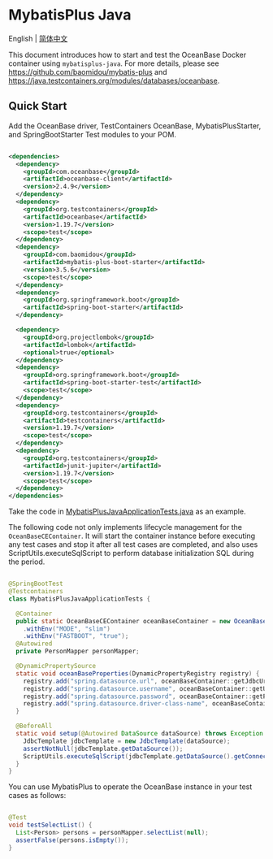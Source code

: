 # MybatisPlus Java

English | [简体中文](README-CN.md)

This document introduces how to start and test the OceanBase Docker container using `mybatisplus-java`. For more
details, please see https://github.com/baomidou/mybatis-plus
and https://java.testcontainers.org/modules/databases/oceanbase.

## Quick Start

Add the OceanBase driver, TestContainers OceanBase, MybatisPlusStarter, and SpringBootStarter Test modules to your POM.

```xml

<dependencies>
  <dependency>
    <groupId>com.oceanbase</groupId>
    <artifactId>oceanbase-client</artifactId>
    <version>2.4.9</version>
  </dependency>
  <dependency>
    <groupId>org.testcontainers</groupId>
    <artifactId>oceanbase</artifactId>
    <version>1.19.7</version>
    <scope>test</scope>
  </dependency>
  <dependency>
    <groupId>com.baomidou</groupId>
    <artifactId>mybatis-plus-boot-starter</artifactId>
    <version>3.5.6</version>
    <scope>test</scope>
  </dependency>
  <dependency>
    <groupId>org.springframework.boot</groupId>
    <artifactId>spring-boot-starter</artifactId>
  </dependency>

  <dependency>
    <groupId>org.projectlombok</groupId>
    <artifactId>lombok</artifactId>
    <optional>true</optional>
  </dependency>
  <dependency>
    <groupId>org.springframework.boot</groupId>
    <artifactId>spring-boot-starter-test</artifactId>
    <scope>test</scope>
  </dependency>
  <dependency>
    <groupId>org.testcontainers</groupId>
    <artifactId>testcontainers</artifactId>
    <version>1.19.7</version>
    <scope>test</scope>
  </dependency>
  <dependency>
    <groupId>org.testcontainers</groupId>
    <artifactId>junit-jupiter</artifactId>
    <version>1.19.7</version>
    <scope>test</scope>
  </dependency>
</dependencies>
```

Take the code
in [MybatisPlusJavaApplicationTests.java](src/test/java/com/oceanbase/samples/mybatisplusjava/MybatisPlusJavaApplicationTests.java)
as an example.

The following code not only implements lifecycle management for the `OceanBaseCEContainer`. It will start the container
instance before executing any test cases and stop it after all test cases are completed, and also uses
ScriptUtils.executeSqlScript to perform database initialization SQL during the period.

```java

@SpringBootTest
@Testcontainers
class MybatisPlusJavaApplicationTests {

  @Container
  public static OceanBaseCEContainer oceanBaseContainer = new OceanBaseCEContainer(DockerImageName.parse("oceanbase/oceanbase-ce:latest"))
    .withEnv("MODE", "slim")
    .withEnv("FASTBOOT", "true");
  @Autowired
  private PersonMapper personMapper;

  @DynamicPropertySource
  static void oceanBaseProperties(DynamicPropertyRegistry registry) {
    registry.add("spring.datasource.url", oceanBaseContainer::getJdbcUrl);
    registry.add("spring.datasource.username", oceanBaseContainer::getUsername);
    registry.add("spring.datasource.password", oceanBaseContainer::getPassword);
    registry.add("spring.datasource.driver-class-name", oceanBaseContainer::getDriverClassName);
  }

  @BeforeAll
  static void setup(@Autowired DataSource dataSource) throws Exception {
    JdbcTemplate jdbcTemplate = new JdbcTemplate(dataSource);
    assertNotNull(jdbcTemplate.getDataSource());
    ScriptUtils.executeSqlScript(jdbcTemplate.getDataSource().getConnection(), new ClassPathResource("init.sql"));
  }
}
```

You can use MybatisPlus to operate the OceanBase instance in your test cases as follows:

```java

@Test
void testSelectList() {
  List<Person> persons = personMapper.selectList(null);
  assertFalse(persons.isEmpty());
}
```
